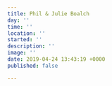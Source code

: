 ```yaml
---
title: Phil & Julie Boalch
day: ''
time: ''
location: ''
started: ''
description: ''
image: ''
date: 2019-04-24 13:43:19 +0000
published: false

---
```

